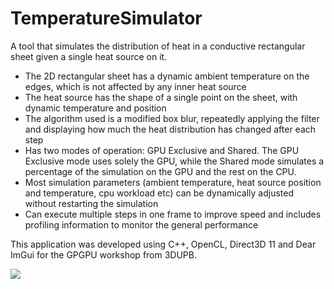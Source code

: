 # TemperatureSimulator
A tool that simulates the distribution of heat in a conductive rectangular sheet given a single heat source on it.
- The 2D rectangular sheet has a dynamic ambient temperature on the edges, which is not affected by any inner heat source
- The heat source has the shape of a single point on the sheet, with dynamic temperature and position
- The algorithm used is a modified box blur, repeatedly applying the filter and displaying how much the heat distribution has changed after each step
- Has two modes of operation: GPU Exclusive and Shared. The GPU Exclusive mode uses solely the GPU, while the Shared mode simulates a percentage of the simulation on the GPU and the rest on the CPU.
- Most simulation parameters (ambient temperature, heat source position and temperature, cpu workload etc) can be dynamically adjusted without restarting the simulation
- Can execute multiple steps in one frame to improve speed and includes profiling information to monitor the general performance

This application was developed using C++, OpenCL, Direct3D 11 and Dear ImGui for the GPGPU workshop from 3DUPB.

![](presentation.gif)
